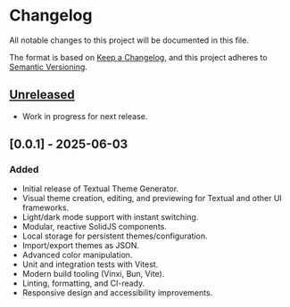 # Changelog

All notable changes to this project will be documented in this file.

The format is based on [Keep a Changelog](https://keepachangelog.com/en/1.1.0/),
and this project adheres to [Semantic Versioning](https://semver.org/spec/v2.0.0.html).

## [Unreleased]

- Work in progress for next release.

## [0.0.1] - 2025-06-03

### Added

- Initial release of Textual Theme Generator.
- Visual theme creation, editing, and previewing for Textual and other UI frameworks.
- Light/dark mode support with instant switching.
- Modular, reactive SolidJS components.
- Local storage for persistent themes/configuration.
- Import/export themes as JSON.
- Advanced color manipulation.
- Unit and integration tests with Vitest.
- Modern build tooling (Vinxi, Bun, Vite).
- Linting, formatting, and CI-ready.
- Responsive design and accessibility improvements.

[Unreleased]: https://github.com/xandertreat/textual-theme-gen/compare/main...HEAD
